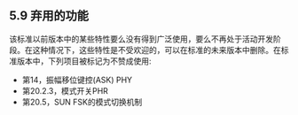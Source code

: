 ## 5.9 弃用的功能

该标准以前版本中的某些特性要么没有得到广泛使用，要么不再处于活动开发阶段。在这种情况下，这些特性是不受欢迎的，可以在标准的未来版本中删除。在标准版本中，下列项目被标记为不赞成使用:
- 第14，振幅移位键控(ASK) PHY
- 第20.2.3，模式开关PHR
- 第20.5，SUN FSK的模式切换机制